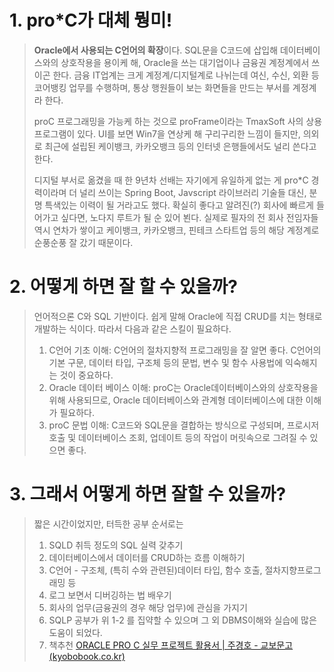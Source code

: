 # 1. pro*C가 대체 뭥미!

> **Oracle에서 사용되는 C언어의 확장**이다. SQL문을 C코드에 삽입해 데이터베이스와의 상호작용을 용이케 해, Oracle을 쓰는 대기업이나 금융권 계정계에서 쓰이곤 한다. 금융 IT업계는 크게 계정계/디지털계로 나뉘는데 여신, 수신, 외환 등 코어뱅킹 업무를 수행하며, 통상 행원들이 보는 화면들을 만드는 부서를 계정계라 한다. 
>
> proC 프로그래밍을 가능케 하는 것으로 proFrame이라는 TmaxSoft 사의 상용 프로그램이 있다. UI를 보면 Win7을 연상케 해 구리구리한 느낌이 들지만, 의외로 최근에 설립된 케이뱅크, 카카오뱅크 등의 인터넷 은행들에서도 널리 쓴다고 한다. 
>
> 디지털 부서로 옮겼을 때 한 9년차 선배는 자기에게 유일하게 없는 게 pro*C 경력이라며 더 널리 쓰이는 Spring Boot, Javscript 라이브러리 기술들 대신, 분명 특색있는 이력이 될 거라고도 했다. 확실히 좋다고 알려진(?) 회사에 빠르게 들어가고 싶다면, 노다지 루트가 될 순 있어 뵌다. 실제로 필자의 전 회사 전임자들 역시 연차가 쌓이고 케이뱅크, 카카오뱅크, 핀테크 스타트업 등의 해당 계정계로 순풍순풍 잘 갔기 때문이다.



# 2. 어떻게 하면 잘 할 수 있을까?

> 언어적으론 C와 SQL 기반이다. 쉽게 말해 Oracle에 직접 CRUD를 치는 형태로 개발하는 식이다. 따라서 다음과 같은 스킬이 필요하다.
>
> 1. C언어 기초 이해: C언어의 절차지향적 프로그래밍을 잘 알면 좋다. C언어의 기본 구문, 데이터 타입, 구조체 등의 문법, 변수 및 함수 사용법에 익숙해지는 것이 중요하다.
> 2. Oracle 데이터 베이스 이해: proC는 Oracle데이터베이스와의 상호작용을 위해 사용되므로, Oracle 데이터베이스와 관계형 데이터베이스에 대한 이해가 필요하다. 
> 3. proC 문법 이해: C코드와 SQL문을 결합하는 방식으로 구성되며, 프로시저 호출 및 데이터베이스 조회, 업데이트 등의 작업이 머릿속으로 그려질 수 있으면 좋다.



# 3. 그래서 어떻게 하면 잘할 수 있을까?

> 짧은 시간이었지만, 터득한 공부 순서로는
>
> 1. SQLD 취득 정도의 SQL 실력 갖추기
> 2. 데이터베이스에서 데이터를 CRUD하는 흐름 이해하기
> 3. C언어 - 구조체, (특히 수와 관련된)데이터 타입, 함수 호출, 절차지향프로그래밍 등
> 4. 로그 보면서 디버깅하는 법 배우기
> 5. 회사의 업무(금융권의 경우 해당 업무)에 관심을 가지기
> 6. SQLP 공부가 위 1-2 를 집약할 수 있으며 그 외 DBMS이해와 실습에 많은 도움이 되었다.
> 7. 책추천 [ORACLE PRO C 실무 프로젝트 활용서 | 주경호 - 교보문고 (kyobobook.co.kr)](https://product.kyobobook.co.kr/detail/S000001591770)

